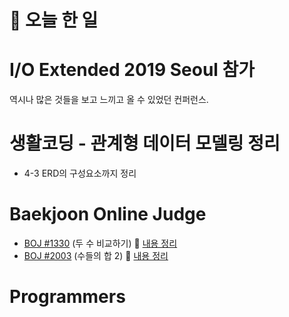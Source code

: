 # :thought_balloon: __오늘 한 일__

# __I/O Extended 2019 Seoul 참가__
역시나 많은 것들을 보고 느끼고 올 수 있었던 컨퍼런스.

# __생활코딩 - 관계형 데이터 모델링 정리__
* 4-3 ERD의 구성요소까지 정리

# __Baekjoon Online Judge__
* [BOJ #1330](https://www.acmicpc.net/problem/1330) (두 수 비교하기) :link: [내용 정리](https://github.com/seungrokoh/Beakjoon_OnlineJudge/tree/master/%231330/README.md)
* [BOJ #2003](https://www.acmicpc.net/problem/2003) (수들의 합 2) :link: [내용 정리](https://github.com/seungrokoh/Beakjoon_OnlineJudge/tree/master/%232003/README.md)
# __Programmers__
